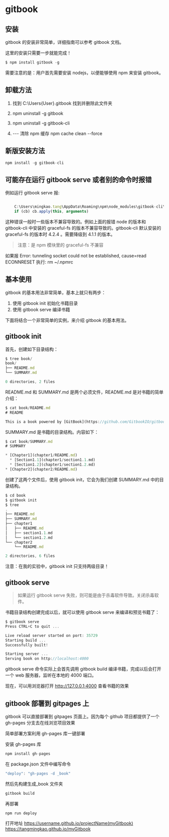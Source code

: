 # gitbook

## 安装

gitbook 的安装非常简单，详细指南可以参考 gitbook 文档。

这里的安装只需要一步就能完成！

```javascript
$ npm install gitbook -g
```

需要注意的是：用户首先需要安装 nodejs，以便能够使用 npm 来安装 gitbook。

## 卸载方法

1. 找到 C:\Users\{User}\.gitbook 找到并删除此文件夹

2. npm uninstall -g gitbook

3. npm uninstall -g gitbook-cli

4. --- 清除 npm 缓存 npm cache clean --force

## 新版安装方法

```javascript
npm install -g gitbook-cli

```

## 可能存在运行 gitbook serve 或者别的命令时报错

例如运行 gitbook serve 报:

```javascript

    C:\Users\mingkao.tang\AppData\Roaming\npm\node_modules\gitbook-cli\node_modules\npm\node_modules\graceful-fs\polyfills.js:287
    if (cb) cb.apply(this, arguments)

```

这种错误一般时一些版本不兼容导致的。例如上面的报错 node 的版本和 gitbook-cli 中安装的 graceful-fs 的版本不兼容导致的。gitbook-cli 默认安装的 graceful-fs 的版本时 4.2.4 。需要降级到 4.1.1 的版本。

> 注意：是 npm 模块里的 graceful-fs 不兼容

如果报 Error: tunneling socket could not be established, cause=read ECONNRESET
执行: rm ~/.npmrc

## 基本使用

gitbook 的基本用法非常简单，基本上就只有两步：

1.  使用 gitbook init 初始化书籍目录
2.  使用 gitbook serve 编译书籍

下面将结合一个非常简单的实例，来介绍 gitbook 的基本用法。

## gitbook init

首先，创建如下目录结构：

```javascript
$ tree book/
book/
├── README.md
└── SUMMARY.md

0 directories, 2 files
```

README.md 和 SUMMARY.md 是两个必须文件，README.md 是对书籍的简单介绍：

```javascript
$ cat book/README.md
# README

This is a book powered by [GitBook](https://github.com/GitbookIO/gitbook).
```

SUMMARY.md 是书籍的目录结构。内容如下：

```javascript
$ cat book/SUMMARY.md
# SUMMARY

* [Chapter1](chapter1/README.md)
  * [Section1.1](chapter1/section1.1.md)
  * [Section1.2](chapter1/section1.2.md)
* [Chapter2](chapter2/README.md)
```

创建了这两个文件后，使用 gitbook init，它会为我们创建 SUMMARY.md 中的目录结构。

```javascript
$ cd book
$ gitbook init
$ tree
.
├── README.md
├── SUMMARY.md
├── chapter1
│   ├── README.md
│   ├── section1.1.md
│   └── section1.2.md
└── chapter2
    └── README.md

2 directories, 6 files
```

注意：在我的实验中，gitbook init 只支持两级目录！

## gitbook serve

> 如果运行 gitbook serve 失败，则可能是由于杀毒软件导致。关闭杀毒软件。

书籍目录结构创建完成以后，就可以使用 gitbook serve 来编译和预览书籍了：

```javascript
$ gitbook serve
Press CTRL+C to quit ...

Live reload server started on port: 35729
Starting build ...
Successfully built!

Starting server ...
Serving book on http://localhost:4000
```

gitbook serve 命令实际上会首先调用 gitbook build 编译书籍，完成以后会打开一个 web 服务器，监听在本地的 4000 端口。

现在，可以用浏览器打开 http://127.0.0.1:4000 查看书籍的效果

## gitbook 部署到 gitpages 上

gitbook 可以直接部署到 gitpages 页面上。因为每个 github 项目都提供了一个 gh-pages 分支去在线浏览项目效果

简单部署方案利用 gh-pages 库一键部署

安装 gh-pages 库

```javascript
npm install gh-pages
```

在 package.json 文件中编写命令

```javascript
"deploy": "gh-pages -d _book"
```

然后先构建生成\_book 文件夹

```javascript
gitbook build
```

再部署

```javascript
npm run deploy
```

打开地址
https://username.github.io/projectName(myGitbook)
https://tangmingkao.github.io/myGitbook
